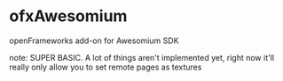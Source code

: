 ofxAwesomium
============

openFrameworks add-on for Awesomium SDK

note: SUPER BASIC. A lot of things aren't implemented yet, right now it'll really only allow you to set remote pages as textures

